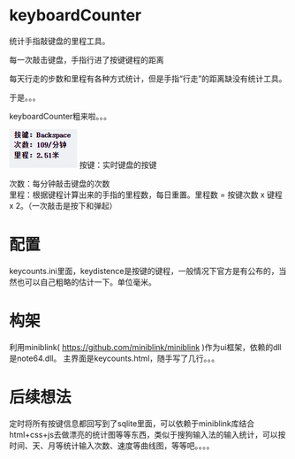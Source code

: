 # keyboardCounter
统计手指敲键盘的里程工具。

每一次敲击键盘，手指行进了按键键程的距离

每天行走的步数和里程有各种方式统计，但是手指“行走”的距离缺没有统计工具。

于是。。。

keyboardCounter粗来啦。。。

<img decoding="async" src="https://github.com/sinnren/keyboardCounter/blob/main/ui.png">
按键：实时键盘的按键   

次数：每分钟敲击键盘的次数   
里程：根据键程计算出来的手指的里程数，每日重置。里程数 = 按键次数 x 键程 x 2。（一次敲击是按下和弹起）  


# 配置
keycounts.ini里面，keydistence是按键的键程，一般情况下官方是有公布的，当然也可以自己粗略的估计一下。单位毫米。


# 构架
利用miniblink( https://github.com/miniblink/miniblink )作为ui框架，依赖的dll是note64.dll。
主界面是keycounts.html，随手写了几行。。。


# 后续想法
定时将所有按键信息都回写到了sqlite里面，可以依赖于miniblink库结合html+css+js去做漂亮的统计图等等东西，类似于搜狗输入法的输入统计，可以按时间、天、月等统计输入次数、速度等曲线图，等等吧。。。。

